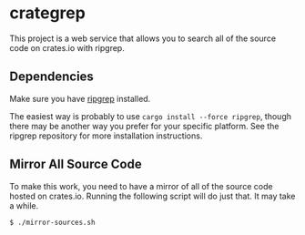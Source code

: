 # crategrep

This project is a web service that allows you to search all of the source code
on crates.io with ripgrep.

## Dependencies

Make sure you have [ripgrep](https://github.com/BurntSushi/ripgrep) installed.

The easiest way is probably to use `cargo install --force ripgrep`, though there
may be another way you prefer for your specific platform. See the ripgrep
repository for more installation instructions.

## Mirror All Source Code

To make this work, you need to have a mirror of all of the source code hosted on
crates.io. Running the following script will do just that. It may take a while.

```bash
$ ./mirror-sources.sh
```
